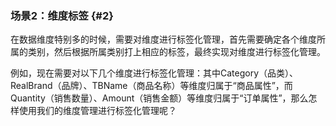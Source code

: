 ### 场景2：维度标签 {#2}

在数据维度特别多的时候，需要对维度进行标签化管理，首先需要确定各个维度所属的类别，然后根据所属类别打上相应的标签，最终实现对维度进行标签化管理。

例如，现在需要对以下几个维度进行标签化管理：其中Category（品类）、RealBrand（品牌）、TBName（商品名称）等维度归属于“商品属性”，而Quantity（销售数量）、Amount（销售金额）等维度归属于“订单属性”，那么怎样使用我们的维度管理进行标签化管理呢？